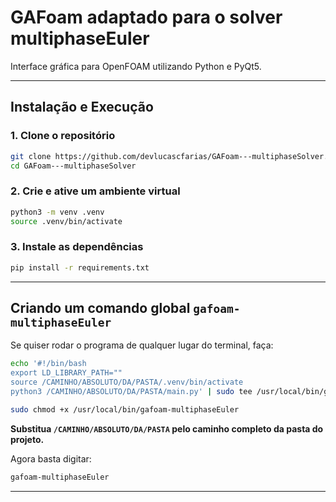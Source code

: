 # GAFoam adaptado para o solver multiphaseEuler

Interface gráfica para OpenFOAM utilizando Python e PyQt5.

---

## Instalação e Execução

### 1. Clone o repositório

```bash
git clone https://github.com/devlucascfarias/GAFoam---multiphaseSolver.git
cd GAFoam---multiphaseSolver
```

### 2. Crie e ative um ambiente virtual

```bash
python3 -m venv .venv
source .venv/bin/activate
```

### 3. Instale as dependências

```bash
pip install -r requirements.txt
```

---

## Criando um comando global `gafoam-multiphaseEuler`

Se quiser rodar o programa de qualquer lugar do terminal, faça:

```bash
echo '#!/bin/bash
export LD_LIBRARY_PATH=""
source /CAMINHO/ABSOLUTO/DA/PASTA/.venv/bin/activate
python3 /CAMINHO/ABSOLUTO/DA/PASTA/main.py' | sudo tee /usr/local/bin/gafoam-multiphaseEuler > /dev/null

sudo chmod +x /usr/local/bin/gafoam-multiphaseEuler

```
**Substitua `/CAMINHO/ABSOLUTO/DA/PASTA` pelo caminho completo da pasta do projeto.**

Agora basta digitar:
```bash
gafoam-multiphaseEuler
```

---


